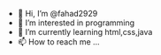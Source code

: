 - 👋 Hi, I’m @fahad2929
- 👀 I’m interested in programming
- 🌱 I’m currently learning html,css,java
- 📫 How to reach me ...

<!---
fahad2929/fahad2929 is a ✨ special ✨ repository because its `README.md` (this file) appears on your GitHub profile.
You can click the Preview link to take a look at your changes.
--->
